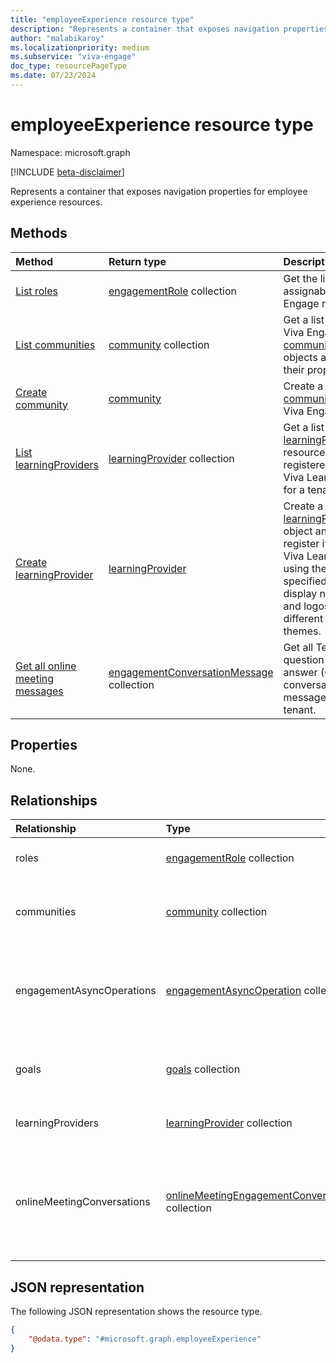 ```yaml
---
title: "employeeExperience resource type"
description: "Represents a container that exposes navigation properties for employee experience resources."
author: "malabikaroy"
ms.localizationpriority: medium
ms.subservice: "viva-engage"
doc_type: resourcePageType
ms.date: 07/23/2024
---
```


# employeeExperience resource type

Namespace: microsoft.graph

[!INCLUDE [beta-disclaimer](../../includes/beta-disclaimer.md)]

Represents a container that exposes navigation properties for employee experience resources.

## Methods

|Method|Return type|Description|
|:---|:---|:---|
|[List roles](../api/employeeexperience-list-roles.md)|[engagementRole](../resources/engagementrole.md) collection|Get the list of all assignable Viva Engage roles.|
|[List communities](../api/employeeexperience-list-communities.md)|[community](../resources/community.md) collection|Get a list of the Viva Engage [community](../resources/community.md) objects and their properties.|
|[Create community](../api/employeeexperience-post-communities.md)|[community](../resources/community.md)|Create a new [community](../resources/community.md) in Viva Engage.|
|[List learningProviders](../api/employeeexperience-list-learningproviders.md)|[learningProvider](../resources/learningprovider.md) collection|Get a list of the [learningProvider](../resources/learningprovider.md) resources registered in Viva Learning for a tenant.|
|[Create learningProvider](../api/employeeexperience-post-learningproviders.md)|[learningProvider](../resources/learningprovider.md)|Create a new [learningProvider](../resources/learningprovider.md) object and register it with Viva Learning using the specified display name and logos for different themes.|
|[Get all online meeting messages](../api/employeeexperience-getallonlinemeetingmessages.md)|[engagementConversationMessage](../resources/engagementconversationmessage.md) collection|Get all Teams question and answer (Q&A) conversation messages in a tenant.|

## Properties

None.

## Relationships

|Relationship|Type|Description|
|:---|:---|:---|
|roles|[engagementRole](../resources/engagementrole.md) collection|A collection of roles in Viva Engage.|
|communities|[community](../resources/community.md) collection| A collection of communities in Viva Engage. |
|engagementAsyncOperations|[engagementAsyncOperation](../resources/engagementasyncoperation.md) collection| A collection of long-running, asynchronous operations related to Viva Engage. |
|goals|[goals](../resources/goals.md) collection|Represents a collection of goals in a Viva Goals organization.|
|learningProviders|[learningProvider](../resources/learningprovider.md) collection|A collection of learning providers.|
|onlineMeetingConversations|[onlineMeetingEngagementConversation](../resources/onlinemeetingengagementconversation.md) collection|A collection of questions-and-answers based conversation that is directly tied to an online meeting.|

## JSON representation

The following JSON representation shows the resource type.

<!-- {
  "blockType": "resource",
  "keyProperty": "id",
  "@odata.type": "microsoft.graph.employeeExperience",
  "openType": false
}
-->
``` json
{
    "@odata.type": "#microsoft.graph.employeeExperience"
}
```
